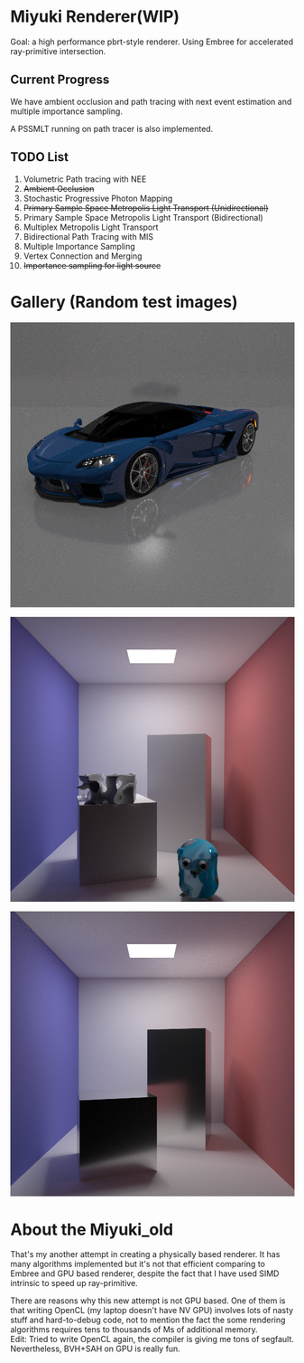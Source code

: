 # Miyuki Renderer(WIP)

Goal: a high performance pbrt-style renderer. Using Embree for accelerated ray-primitive intersection.

## Current Progress

We have ambient occlusion and path tracing with next event estimation and multiple importance sampling.

A PSSMLT running on path tracer is also implemented.

##  TODO List

1. Volumetric Path tracing with NEE
2. ~~Ambient Occlusion~~
3. Stochastic Progressive Photon Mapping
4. ~~Primary Sample Space Metropolis Light Transport (Unidirectional)~~
5. Primary Sample Space Metropolis Light Transport (Bidirectional)
6. Multiplex Metropolis Light Transport
7. Bidirectional Path Tracing with MIS
8. Multiple Importance Sampling
9. Vertex Connection and Merging
10. ~~Importance sampling for light source~~

# Gallery (Random test images)

![](gallery/sportcar.png)

![](gallery/lots-of-thing-together.png)

![](gallery/test.png)

# About the Miyuki_old

That's my another attempt in creating a physically based renderer. It has many algorithms implemented but it's not that efficient comparing to Embree and GPU based renderer, despite the fact that I have used SIMD intrinsic to speed up ray-primitive.

There are reasons why this new attempt is not GPU based. One of them is that writing OpenCL (my laptop doesn't have NV GPU) involves lots of nasty stuff and hard-to-debug code, not to mention the fact the some rendering algorithms requires tens to thousands of Ms of additional memory.<br/>
Edit: Tried to write OpenCL again, the compiler is giving me tons of segfault. Nevertheless, BVH+SAH on GPU is really fun.
